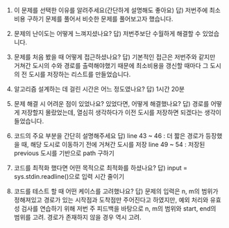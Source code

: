 1. 이 문제를 선택한 이유를 알려주세요(간단하게 설명해도 좋아요)
답) 저번주에 최소비용 구하기 문제를 풀어서 비슷한 문제를 풀어보고자 했습니다. 

2. 문제의 난이도는 어떻게 느껴지셨나요?
답) 저번주보단 수월하게 해결할 수 있었습니다. 

3. 문제를 처음 봤을 때 어떻게 접근하셨나요?
답) 기본적인 접근은 저번주와 같지만 거쳐간 도시의 수와 경로를 출력해야했기 때문에 최소비용을 갱신할 때마다 그 도시의 전 도시를 저장하는 리스트를 만들었습니다. 

4. 알고리즘 설계하는 데 걸린 시간은 어느 정도였나요?
답) 1시간 20분

5. 문제 해결 시 어려운 점이 있었나요? 있었다면, 어떻게 해결했나요?
답) 경로를 어떻게 저장할지 몰랐었는데, 열심히 생각하다가 이전 도시를 저장하면 되겠다는 생각이 들었습니다. 

6. 코드의 주요 부분을 간단히 설명해주세요
답) line 43 ~ 46 : 더 짧은 경로가 등장했을 때, 해당 도시로 이동하기 전에 거쳐간 도시를 저장
line 49 ~ 54 : 저장된 previous 도시를 기반으로 path 구하기

7. 코드를 최적화 했다면 어떤 목적으로 최적화를 하셨나요?
답) input = sys.stdin.readline()으로 입력 시간 줄이기

8. 코드를 테스트 할 때 어떤 케이스를 고려했나요?
답) 문제의 입력은 n, m의 범위가 정해져있고 경로가 있는 시작점과 도착점만 주어진다고 하였지만, 예외 처리와 유효성 검사를 연습하기 위해 저번 주 피드백을 바탕으로 n, m의 범위와 start, end의 범위를 고려. 경로가 존재하지 않을 경우 역시 고려. 